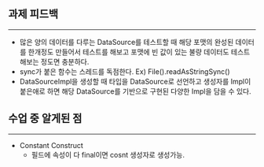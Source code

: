 ## 과제 피드백
---
- 많은 양의 데이터를 다루는 DataSource를 테스트할 때 해당 포맷의 완성된 데이터를 한개정도 만들어서 테스트를 해보고 포맷에 빈 값이 있는 불량 데이터도 테스트해보는 정도면 충분하다.
- sync가 붙은 함수는 스레드를 독점한다. Ex) File().readAsStringSync()
- DataSourceImpl을 생성할 때 타입을 DataSource로 선언하고 생성자를 Impl이 붙은애로 하면 해당 DataSource를 기반으로 구현된 다양한 Impl을 담을 수 있다.

## 수업 중 알게된 점
---
- Constant Construct
	- 필드에 속성이 다 final이면 cosnt 생성자로 생성가능.

